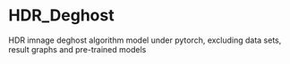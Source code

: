 # HDR_Deghost
HDR imnage deghost algorithm model under pytorch, excluding data sets, result graphs and pre-trained models

